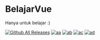 # BelajarVue
 Hanya untuk belajar :)


[![Github All Releases](https://img.shields.io/github/downloads/MininxD/BelajarVue/total.svg)]()
[![aa](https://img.shields.io/github/stars/MininxD/BelajarVue)]()
[![ab](https://img.shields.io/github/directory-file-count/mininxd/belajarvue)]()
[![ac](https://img.shields.io/github/issues-raw/mininxd/belajarvue)]()
[![ad](https://img.shields.io/github/milestones/issues-open/mininxd/belajarvue/1)]()

